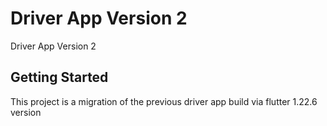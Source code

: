 # Driver App Version 2

Driver App Version 2

## Getting Started

This project is a migration of the previous driver app build via flutter 1.22.6 version



